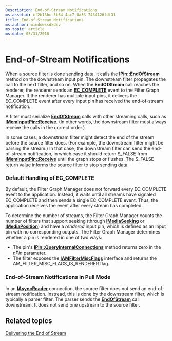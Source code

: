 ```yaml
---
Description: End-of-Stream Notifications
ms.assetid: cf2b13bc-5b54-4ac7-8a33-7434126fdf31
title: End-of-Stream Notifications
ms.author: windowssdkdev
ms.topic: article
ms.date: 05/31/2018
---
```


# End-of-Stream Notifications

When a source filter is done sending data, it calls the [**IPin::EndOfStream**](/windows/desktop/api/Strmif/nf-strmif-ipin-endofstream) method on the downstream input pin. The downstream filter propagates the call to the next filter, and so on. When the **EndOfStream** call reaches the renderer, the renderer sends an [**EC\_COMPLETE**](ec-complete.md) event to the Filter Graph Manager. If the renderer has multiple input pins, it delivers the EC\_COMPLETE event after every input pin has received the end-of-stream notification.

A filter must serialize [**EndOfStream**](/windows/desktop/api/Strmif/nf-strmif-ipin-endofstream) calls with other streaming calls, such as [**IMemInputPin::Receive**](/windows/desktop/api/Strmif/nf-strmif-imeminputpin-receive). (In other words, the downstream filter must always receive the calls in the correct order.)

In some cases, a downstream filter might detect the end of the stream before the source filter does. (For example, the downstream filter might be parsing the stream.) In that case, the downstream filter can send the end-of-stream notification, in which case it should return S\_FALSE from [**IMemInputPin::Receive**](/windows/desktop/api/Strmif/nf-strmif-imeminputpin-receive) until the graph stops or flushes. The S\_FALSE return value informs the source filter to stop sending data.

### Default Handling of EC\_COMPLETE

By default, the Filter Graph Manager does not forward every EC\_COMPLETE event to the application. Instead, it waits until all streams have signaled EC\_COMPLETE and then sends a single EC\_COMPLETE event. Thus, the application receives the event after every stream has completed.

To determine the number of streams, the Filter Graph Manager counts the number of filters that support seeking (through [**IMediaSeeking**](/windows/desktop/api/Strmif/nn-strmif-imediaseeking) or [**IMediaPosition**](/windows/desktop/api/Control/nn-control-imediaposition)) and have a *rendered* input pin, which is defined as an input pin with no corresponding outputs. The Filter Graph Manager determines whether a pin is rendered in one of two ways:

-   The pin's [**IPin::QueryInternalConnections**](/windows/desktop/api/Strmif/nf-strmif-ipin-queryinternalconnections) method returns zero in the *nPin* parameter.
-   The filter exposes the [**IAMFilterMiscFlags**](/windows/desktop/api/Strmif/nn-strmif-iamfiltermiscflags) interface and returns the AM\_FILTER\_MISC\_FLAGS\_IS\_RENDERER flag.

### End-of-Stream Notifications in Pull Mode

In an [**IAsyncReader**](/windows/desktop/api/Strmif/nn-strmif-iasyncreader) connection, the source filter does not send an end-of-stream notification. Instread, this is done by the downstream filter, which is typically a parser filter. The parser sends the [**EndOfStream**](/windows/desktop/api/Strmif/nf-strmif-ipin-endofstream) call downstream. It does not send one upstream to the source filter.

## Related topics

<dl> <dt>

[Delivering the End of Stream](delivering-the-end-of-stream.md)
</dt> </dl>

 

 



